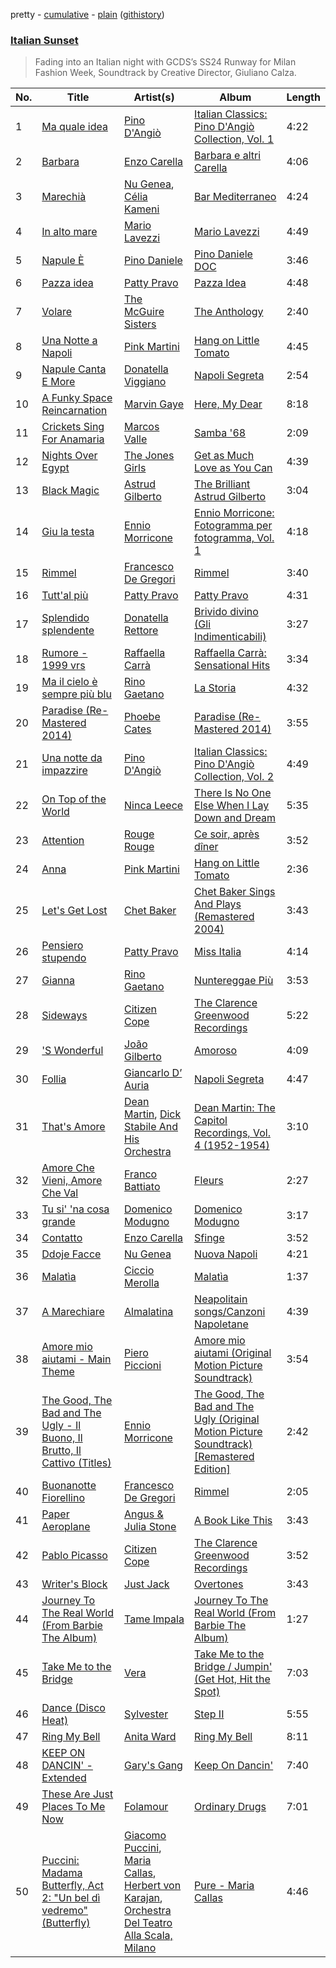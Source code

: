 pretty - [cumulative](/playlists/cumulative/Italian%20Sunset.md) - [plain](/playlists/plain/37i9dQZF1DX572PAi3rtlM) ([githistory](https://github.githistory.xyz/vitokorn/spotify-playlist-archive/blob/master/playlists/plain/37i9dQZF1DX572PAi3rtlM))

### [Italian Sunset](https://open.spotify.com/playlist/37i9dQZF1DX572PAi3rtlM)

> Fading into an Italian night with GCDS’s SS24 Runway for Milan Fashion Week, Soundtrack by Creative Director, Giuliano Calza.

| No. | Title | Artist(s) | Album | Length |
|---|---|---|---|---|
| 1 | [Ma quale idea](https://open.spotify.com/track/50f0mt35cIwwu3Krk7nS7b) | [Pino D'Angiò](https://open.spotify.com/artist/1uXGmHao7MMRBwCCncmyB6) | [Italian Classics: Pino D'Angiò Collection, Vol. 1](https://open.spotify.com/album/7dwnwKTPnHsmfcMWsChtCp) | 4:22 |
| 2 | [Barbara](https://open.spotify.com/track/7vJs8fgxF2ONlzaIApPadv) | [Enzo Carella](https://open.spotify.com/artist/5OJ0DNeHpHq7b6fHWRaPp9) | [Barbara e altri Carella](https://open.spotify.com/album/21F0EWtwLcajf9MFKn1Tdo) | 4:06 |
| 3 | [Marechià](https://open.spotify.com/track/3NYm3ZimuJNb0Z0px5OEwO) | [Nu Genea](https://open.spotify.com/artist/77J3V0V7sEOf5ifCDBSNaJ), [Célia Kameni](https://open.spotify.com/artist/7dSwsPGp84lyzlAvuqQhLt) | [Bar Mediterraneo](https://open.spotify.com/album/2OeKJLLD5jcYMgJAExURqS) | 4:24 |
| 4 | [In alto mare](https://open.spotify.com/track/1ig60FxIkOO8hAfwWdyLio) | [Mario Lavezzi](https://open.spotify.com/artist/5TpsJRPpW5LIAfaZDjLLwG) | [Mario Lavezzi](https://open.spotify.com/album/3k0KdUWZfsMdO700GAQVGH) | 4:49 |
| 5 | [Napule È](https://open.spotify.com/track/0yLEo7X7tJnyzEIITgexV7) | [Pino Daniele](https://open.spotify.com/artist/2eFv7NVs8R6Go7msuqikeg) | [Pino Daniele DOC](https://open.spotify.com/album/2jr8EyK8gAdXDWBilCprkw) | 3:46 |
| 6 | [Pazza idea](https://open.spotify.com/track/7n9YiIfoZwYOzvUc2jrrpp) | [Patty Pravo](https://open.spotify.com/artist/2Yi5fknmHBqqKjHF6cXQyh) | [Pazza Idea](https://open.spotify.com/album/65HHMJbkczuv65KillbHhM) | 4:48 |
| 7 | [Volare](https://open.spotify.com/track/10hkfuMIpEbTuHBTbfxlDv) | [The McGuire Sisters](https://open.spotify.com/artist/6oXkzBf6bMupenvf4tKtmN) | [The Anthology](https://open.spotify.com/album/61rb02N7fHGie0DMqkOWE6) | 2:40 |
| 8 | [Una Notte a Napoli](https://open.spotify.com/track/492eazXZUX6HQsmpmEGp0I) | [Pink Martini](https://open.spotify.com/artist/6KyUat70qaniuiZq63HzFZ) | [Hang on Little Tomato](https://open.spotify.com/album/4zke7Tv01ngpBcKglASyD8) | 4:45 |
| 9 | [Napule Canta E More](https://open.spotify.com/track/3qNtGvCC1tgeZFK9ClBz4k) | [Donatella Viggiano](https://open.spotify.com/artist/4FFwzgDJc7AaKVPYxQzwjk) | [Napoli Segreta](https://open.spotify.com/album/7wG7cketLF1ZzMAPWa2fcl) | 2:54 |
| 10 | [A Funky Space Reincarnation](https://open.spotify.com/track/6X6NFe1YgFCXPiMozNSPzL) | [Marvin Gaye](https://open.spotify.com/artist/3koiLjNrgRTNbOwViDipeA) | [Here, My Dear](https://open.spotify.com/album/1iVf41qWHZsAk9DwY43WnV) | 8:18 |
| 11 | [Crickets Sing For Anamaria](https://open.spotify.com/track/1bmwZtHfRTuS4JjAf2cVj8) | [Marcos Valle](https://open.spotify.com/artist/5I0EPnV9gwrZYTbScjnaOk) | [Samba '68](https://open.spotify.com/album/19WrrsIWF3vAOqk24ovaU7) | 2:09 |
| 12 | [Nights Over Egypt](https://open.spotify.com/track/68VCCqeujyd3SqmYAWB0lZ) | [The Jones Girls](https://open.spotify.com/artist/7aHa6IZwZ13FoC5AXFkCSh) | [Get as Much Love as You Can](https://open.spotify.com/album/3tpCzBzJytqzc7eHcJQChi) | 4:39 |
| 13 | [Black Magic](https://open.spotify.com/track/4OxoaHUJOSf9lB9d3NkFxX) | [Astrud Gilberto](https://open.spotify.com/artist/5rX2c1zow6hCph8PnnU3kF) | [The Brilliant Astrud Gilberto](https://open.spotify.com/album/0oWOstwe9AAcDR7CnRV0kW) | 3:04 |
| 14 | [Giu la testa](https://open.spotify.com/track/5ynvpd02iaUBO9aE2dguwx) | [Ennio Morricone](https://open.spotify.com/artist/1nIUhcKHnK6iyumRyoV68C) | [Ennio Morricone: Fotogramma per fotogramma, Vol. 1](https://open.spotify.com/album/3wmsxO4OTdtmLFTOhCzbOL) | 4:18 |
| 15 | [Rimmel](https://open.spotify.com/track/515XcapFOMtOOiGU31UqNp) | [Francesco De Gregori](https://open.spotify.com/artist/16FJYC4FqKhZXiXIzMI4ul) | [Rimmel](https://open.spotify.com/album/5c1TMPBpOc4qJebACcOm7K) | 3:40 |
| 16 | [Tutt'al più](https://open.spotify.com/track/7hX0TXXvpsJMrt5x7iEDFt) | [Patty Pravo](https://open.spotify.com/artist/2Yi5fknmHBqqKjHF6cXQyh) | [Patty Pravo](https://open.spotify.com/album/20auMhQ5nMf86H8JBpp4hV) | 4:31 |
| 17 | [Splendido splendente](https://open.spotify.com/track/6cTDaZELhhgPxzdPn5lruI) | [Donatella Rettore](https://open.spotify.com/artist/7eIqewR3PiwQDItf5G2SyV) | [Brivido divino (Gli Indimenticabili)](https://open.spotify.com/album/0f4Wz3ZaGjPDMEBs0OrZqs) | 3:27 |
| 18 | [Rumore - 1999 vrs](https://open.spotify.com/track/1UdGyEAnglTIjQ5OuZH70e) | [Raffaella Carrà](https://open.spotify.com/artist/6EVyI0S0b1Ld2nm37m5x85) | [Raffaella Carrà: Sensational Hits](https://open.spotify.com/album/1hnEf1TKmi8Kt5h4aYPtNQ) | 3:34 |
| 19 | [Ma il cielo è sempre più blu](https://open.spotify.com/track/1L9m2l2lhXgQ3GwmmCx3OK) | [Rino Gaetano](https://open.spotify.com/artist/5RRPSRJpISAWEPOeSfYuhV) | [La Storia](https://open.spotify.com/album/4NUtQMEKkGFku8Y99xQt2L) | 4:32 |
| 20 | [Paradise (Re-Mastered 2014)](https://open.spotify.com/track/08tzCW30PnGVlFDPJA6GYW) | [Phoebe Cates](https://open.spotify.com/artist/0dKS4paURUPoICfJwm468I) | [Paradise (Re-Mastered 2014)](https://open.spotify.com/album/5WKj4DmCtNO0URASZlHlue) | 3:55 |
| 21 | [Una notte da impazzire](https://open.spotify.com/track/0AdpU8r6DXD7rNZ0YZnBOE) | [Pino D'Angiò](https://open.spotify.com/artist/1uXGmHao7MMRBwCCncmyB6) | [Italian Classics: Pino D'Angiò Collection, Vol. 2](https://open.spotify.com/album/5PeGkQmBlbNwr02QmF71me) | 4:49 |
| 22 | [On Top of the World](https://open.spotify.com/track/3AJkUaaOSlhw8LrNR8xGFv) | [Ninca Leece](https://open.spotify.com/artist/2oqON33kyqUXjt8jDPtnrF) | [There Is No One Else When I Lay Down and Dream](https://open.spotify.com/album/2oQVOKO17nnOc8LTMoWsQO) | 5:35 |
| 23 | [Attention](https://open.spotify.com/track/4NEHfshwoIkXh2KjUp68dn) | [Rouge Rouge](https://open.spotify.com/artist/5MuLnwZid1jrvahRcyJFU5) | [Ce soir, après dîner](https://open.spotify.com/album/7npo1aeXejeAjiLicU3Hyh) | 3:52 |
| 24 | [Anna](https://open.spotify.com/track/65Csr37ZRsG59gIHK8N20B) | [Pink Martini](https://open.spotify.com/artist/6KyUat70qaniuiZq63HzFZ) | [Hang on Little Tomato](https://open.spotify.com/album/4zke7Tv01ngpBcKglASyD8) | 2:36 |
| 25 | [Let's Get Lost](https://open.spotify.com/track/0UZFhlhUMrYyzzyOHkylM3) | [Chet Baker](https://open.spotify.com/artist/3rxeQlsv0Sc2nyYaZ5W71T) | [Chet Baker Sings And Plays (Remastered 2004)](https://open.spotify.com/album/6NVtIIsVMTuphtcAN9FxCc) | 3:43 |
| 26 | [Pensiero stupendo](https://open.spotify.com/track/5P2sVkO2mhgeDicQc1btfj) | [Patty Pravo](https://open.spotify.com/artist/2Yi5fknmHBqqKjHF6cXQyh) | [Miss Italia](https://open.spotify.com/album/53D7eK2Gn6kLeSTns5Q7vf) | 4:14 |
| 27 | [Gianna](https://open.spotify.com/track/3LhSWvr02ZOYL5IMd3nm1t) | [Rino Gaetano](https://open.spotify.com/artist/5RRPSRJpISAWEPOeSfYuhV) | [Nuntereggae Più](https://open.spotify.com/album/3WwM7Hzi7soS5ZHUqCQvhT) | 3:53 |
| 28 | [Sideways](https://open.spotify.com/track/6ZixnWzzH1YxqBg9kLOPDy) | [Citizen Cope](https://open.spotify.com/artist/7enBrBojgBJuPPdqTq4Z5F) | [The Clarence Greenwood Recordings](https://open.spotify.com/album/4cmqFKgpFzSa6FDR1I3VFr) | 5:22 |
| 29 | ['S Wonderful](https://open.spotify.com/track/3lSpczrXGWy6Bzc28KGHhE) | [João Gilberto](https://open.spotify.com/artist/77ZUbcdoU5KCPHNUl8bgQy) | [Amoroso](https://open.spotify.com/album/2SQ2YrWlVLAZ05jogsM5bH) | 4:09 |
| 30 | [Follia](https://open.spotify.com/track/5VsCJStuTS0E6Shv937JFw) | [Giancarlo D’ Auria](https://open.spotify.com/artist/5GG4RElIkjf2MAaLJESaHk) | [Napoli Segreta](https://open.spotify.com/album/7wG7cketLF1ZzMAPWa2fcl) | 4:47 |
| 31 | [That's Amore](https://open.spotify.com/track/4I4aQGNJ2HufloNtB65nxR) | [Dean Martin](https://open.spotify.com/artist/49e4v89VmlDcFCMyDv9wQ9), [Dick Stabile And His Orchestra](https://open.spotify.com/artist/0liyb0PPDyu3pfG7WZtsxO) | [Dean Martin: The Capitol Recordings, Vol. 4 (1952-1954)](https://open.spotify.com/album/5jQlSnsavt8afiXBFDNE8I) | 3:10 |
| 32 | [Amore Che Vieni, Amore Che Val](https://open.spotify.com/track/4QeEhsFQOJZye2FlRQcf7j) | [Franco Battiato](https://open.spotify.com/artist/4lianjyuR1tqf6oUX8kjrZ) | [Fleurs](https://open.spotify.com/album/1Kn7Ds2UpJTdpBj7oweUh7) | 2:27 |
| 33 | [Tu si' 'na cosa grande](https://open.spotify.com/track/3RYdPO4886So44fooKMfp2) | [Domenico Modugno](https://open.spotify.com/artist/4llklDtTTyMYMY2LfFOkTI) | [Domenico Modugno](https://open.spotify.com/album/1O5m1zuWVPyD0g7MwHDYMp) | 3:17 |
| 34 | [Contatto](https://open.spotify.com/track/0D5c9DhHw6WYg6ckWUPdxV) | [Enzo Carella](https://open.spotify.com/artist/5OJ0DNeHpHq7b6fHWRaPp9) | [Sfinge](https://open.spotify.com/album/35JBlxCx7XjzZDD5XbR76s) | 3:52 |
| 35 | [Ddoje Facce](https://open.spotify.com/track/2eugKq2QsQ3TRJ4JgbdpzC) | [Nu Genea](https://open.spotify.com/artist/77J3V0V7sEOf5ifCDBSNaJ) | [Nuova Napoli](https://open.spotify.com/album/1NuMP2jrBeyxR3MqwengWD) | 4:21 |
| 36 | [Malatìa](https://open.spotify.com/track/7MYGQdJf4kucbcZnHRtfQ1) | [Ciccio Merolla](https://open.spotify.com/artist/0aEGIwEOdAGXZ3lyWdyRs7) | [Malatìa](https://open.spotify.com/album/3tIWwSutrmjyPRqkmAugoW) | 1:37 |
| 37 | [A Marechiare](https://open.spotify.com/track/7GG5y9GLkL4qLroizlQgx4) | [Almalatina](https://open.spotify.com/artist/4s3nzzVOT1ntmanareL1gA) | [Neapolitain songs/Canzoni Napoletane](https://open.spotify.com/album/572fPZGuImdPxHwHgE50tN) | 4:39 |
| 38 | [Amore mio aiutami - Main Theme](https://open.spotify.com/track/29KwH2LEjfWEtiC2jCrLVw) | [Piero Piccioni](https://open.spotify.com/artist/2WPn0emjr8XPmMOT0bBcPe) | [Amore mio aiutami (Original Motion Picture Soundtrack)](https://open.spotify.com/album/5ekkoKz391PScKKZRCmgDF) | 3:54 |
| 39 | [The Good, The Bad and The Ugly - Il Buono, Il Brutto, Il Cattivo (Titles)](https://open.spotify.com/track/2IJJszwGK4NWmh3bNK6CPD) | [Ennio Morricone](https://open.spotify.com/artist/1nIUhcKHnK6iyumRyoV68C) | [The Good, The Bad and The Ugly (Original Motion Picture Soundtrack) [Remastered Edition]](https://open.spotify.com/album/1pDYxCrFTy971V4zaN5Anq) | 2:42 |
| 40 | [Buonanotte Fiorellino](https://open.spotify.com/track/3wBQw06Qv5rWbNWBnGtY07) | [Francesco De Gregori](https://open.spotify.com/artist/16FJYC4FqKhZXiXIzMI4ul) | [Rimmel](https://open.spotify.com/album/5c1TMPBpOc4qJebACcOm7K) | 2:05 |
| 41 | [Paper Aeroplane](https://open.spotify.com/track/3XcvrvOCfSvK0mm6nOTw6d) | [Angus & Julia Stone](https://open.spotify.com/artist/4tvKz56Tr39bkhcQUTO0Xr) | [A Book Like This](https://open.spotify.com/album/4khfoV9Y97TfbOUzjzaiWU) | 3:43 |
| 42 | [Pablo Picasso](https://open.spotify.com/track/03AHfpOxCjVVwQzS7zobqQ) | [Citizen Cope](https://open.spotify.com/artist/7enBrBojgBJuPPdqTq4Z5F) | [The Clarence Greenwood Recordings](https://open.spotify.com/album/4cmqFKgpFzSa6FDR1I3VFr) | 3:52 |
| 43 | [Writer's Block](https://open.spotify.com/track/58ZU9ScAsfI1gk9xyEtMj8) | [Just Jack](https://open.spotify.com/artist/2KT0mSAPvd9PreXYCiVfVO) | [Overtones](https://open.spotify.com/album/4Ev2OcBjclMZM66wHn64Lu) | 3:43 |
| 44 | [Journey To The Real World (From Barbie The Album)](https://open.spotify.com/track/5xQjhPfF0J455duKo2Bv9w) | [Tame Impala](https://open.spotify.com/artist/5INjqkS1o8h1imAzPqGZBb) | [Journey To The Real World (From Barbie The Album)](https://open.spotify.com/album/3PyQnHsgeniXrpuxJ4FmEv) | 1:27 |
| 45 | [Take Me to the Bridge](https://open.spotify.com/track/4swOfLpGpRXhJaJjYjBuIH) | [Vera](https://open.spotify.com/artist/0FkJ8SID5QlL8bWQBMmtmh) | [Take Me to the Bridge / Jumpin' (Get Hot, Hit the Spot)](https://open.spotify.com/album/3lXdkMownWe2ZcAw4DB5Hx) | 7:03 |
| 46 | [Dance (Disco Heat)](https://open.spotify.com/track/0z7k9lTYzdTjuT7KmtOr2q) | [Sylvester](https://open.spotify.com/artist/5TGTpu4g8siFOIctZuQO7y) | [Step II](https://open.spotify.com/album/6y64gP67AegGu2rspM2GHo) | 5:55 |
| 47 | [Ring My Bell](https://open.spotify.com/track/7GK2KVYH8FrTC9zehmjVMd) | [Anita Ward](https://open.spotify.com/artist/3Dd6jD1AApgtNoU6SJWR7P) | [Ring My Bell](https://open.spotify.com/album/5G7Hry7SFLrdsvPu12EUyV) | 8:11 |
| 48 | [KEEP ON DANCIN' - Extended](https://open.spotify.com/track/7Fzl3LNIJ3HcKgUC2olHhQ) | [Gary's Gang](https://open.spotify.com/artist/6dQgfj4Lo9jS2x2vgPkOBK) | [Keep On Dancin'](https://open.spotify.com/album/7tmF571VnydUrpiYLFXzL2) | 7:40 |
| 49 | [These Are Just Places To Me Now](https://open.spotify.com/track/5kAwEqCAJ4yHdHmlAMSczs) | [Folamour](https://open.spotify.com/artist/6pJY5At9SiMpAOBrw9YosS) | [Ordinary Drugs](https://open.spotify.com/album/3na24PKpM5Bh0xwvIcpPms) | 7:01 |
| 50 | [Puccini: Madama Butterfly, Act 2: "Un bel dì vedremo" (Butterfly)](https://open.spotify.com/track/3hpJpleLIWeUSYGcbbTQuj) | [Giacomo Puccini](https://open.spotify.com/artist/0OzxPXyowUEQ532c9AmHUR), [Maria Callas](https://open.spotify.com/artist/0bjdfjE8XbLa2Odstu6E1E), [Herbert von Karajan](https://open.spotify.com/artist/5zCaQxjl110XTrm4LQ1CxY), [Orchestra Del Teatro Alla Scala, Milano](https://open.spotify.com/artist/7JdPe4gzrYmbcko3FTav57) | [Pure - Maria Callas](https://open.spotify.com/album/0uloEl7atU9mPvHlgzuDtO) | 4:46 |
